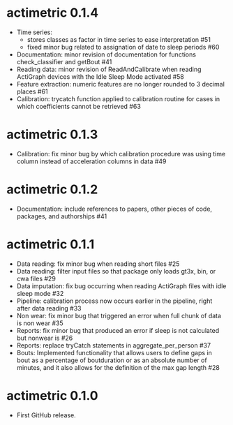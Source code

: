 # actimetric 0.1.4

* Time series: 
    - stores classes as factor in time series to ease interpretation #51
    - fixed minor bug related to assignation of date to sleep periods #60
* Documentation: minor revision of documentation for functions check_classifier and getBout #41
* Reading data: minor revision of ReadAndCalibrate when reading ActiGraph devices with the Idle Sleep Mode activated #58
* Feature extraction: numeric features are no longer rounded to 3 decimal places #61
* Calibration: trycatch function applied to calibration routine for cases in which coefficients cannot be retrieved #63

# actimetric 0.1.3

* Calibration: fix minor bug by which calibration procedure was using time column instead of acceleration columns in data #49

# actimetric 0.1.2

* Documentation: include references to papers, other pieces of code, packages, and authorships #41

# actimetric 0.1.1

* Data reading: fix minor bug when reading short files #25
* Data reading: filter input files so that package only loads gt3x, bin, or cwa files #29
* Data imputation: fix bug occurring when reading ActiGraph files with idle sleep mode #32
* Pipeline: calibration process now occurs earlier in the pipeline, right after data reading #33
* Non wear: fix minor bug that triggered an error when full chunk of data is non wear #35
* Reports: fix minor bug that produced an error if sleep is not calculated but nonwear is #26
* Reports: replace tryCatch statements in aggregate_per_person #37
* Bouts: Implemented functionality that allows users to define gaps in bout as a percentage of boutduration or as an absolute number of minutes, and it also allows for the definition of the max gap length #28

# actimetric 0.1.0

* First GitHub release.
